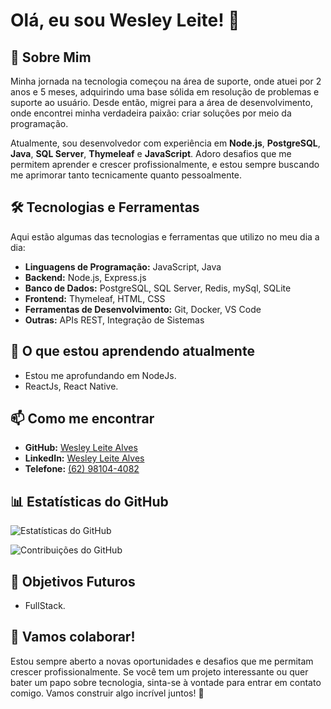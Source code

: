 # Olá, eu sou Wesley Leite! 👋

## 🚀 Sobre Mim
Minha jornada na tecnologia começou na área de suporte, onde atuei por 2 anos e 5 meses, adquirindo uma base sólida em resolução de problemas e suporte ao usuário. Desde então, migrei para a área de desenvolvimento, onde encontrei minha verdadeira paixão: criar soluções por meio da programação.

Atualmente, sou desenvolvedor com experiência em **Node.js**, **PostgreSQL**, **Java**, **SQL Server**, **Thymeleaf** e **JavaScript**. Adoro desafios que me permitem aprender e crescer profissionalmente, e estou sempre buscando me aprimorar tanto tecnicamente quanto pessoalmente.

## 🛠️ Tecnologias e Ferramentas
Aqui estão algumas das tecnologias e ferramentas que utilizo no meu dia a dia:

- **Linguagens de Programação:** JavaScript, Java
- **Backend:** Node.js, Express.js
- **Banco de Dados:** PostgreSQL, SQL Server, Redis, mySql, SQLite 
- **Frontend:** Thymeleaf, HTML, CSS
- **Ferramentas de Desenvolvimento:** Git, Docker, VS Code
- **Outras:** APIs REST, Integração de Sistemas

## 🌱 O que estou aprendendo atualmente
- Estou me aprofundando em NodeJs.
- ReactJs, React Native.
 
## 📫 Como me encontrar
- **GitHub:** [Wesley Leite Alves](https://github.com/wesleysnp013)
- **LinkedIn:** [Wesley Leite Alves](https://www.linkedin.com/in/wesley-leite-085529211)
- **Telefone:** [(62) 98104-4082](tel:+5562981044082)

## 📊 Estatísticas do GitHub
![Estatísticas do GitHub](https://github-readme-stats.vercel.app/api?username=wesleysnp013&show_icons=true&theme=radical)

![Contribuições do GitHub](https://github-readme-stats.vercel.app/api?username=wesleysnp013&show_icons=true&theme=radical&count_private=true&include_all_commits=true)


## 🎯 Objetivos Futuros
- FullStack.

## 🎉 Vamos colaborar!
Estou sempre aberto a novas oportunidades e desafios que me permitam crescer profissionalmente. Se você tem um projeto interessante ou quer bater um papo sobre tecnologia, sinta-se à vontade para entrar em contato comigo. Vamos construir algo incrível juntos! 🚀
